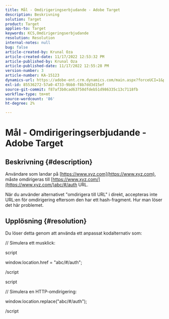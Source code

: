 ```yaml
---
title: Mål - Omdirigeringserbjudande - Adobe Target
description: Beskrivning
solution: Target
product: Target
applies-to: Target
keywords: KCS,Omdirigeringserbjudande
resolution: Resolution
internal-notes: null
bug: false
article-created-by: Krunal Oza
article-created-date: 11/17/2022 12:53:32 PM
article-published-by: Krunal Oza
article-published-date: 11/17/2022 12:55:28 PM
version-number: 3
article-number: KA-15123
dynamics-url: https://adobe-ent.crm.dynamics.com/main.aspx?forceUCI=1&pagetype=entityrecord&etn=knowledgearticle&id=14fe94d6-7666-ed11-9561-6045bd006149
exl-id: 85536272-57a0-4733-9bb8-f8b7dd3d15ef
source-git-commit: f87af3b0cad63750dfdeb51d986335c13c7118fb
workflow-type: tm+mt
source-wordcount: '86'
ht-degree: 2%

---
```


# Mål - Omdirigeringserbjudande - Adobe Target

## Beskrivning {#description}


Användare som landar på [https://www.xyz.com](https://www.xyz.com), måste omdirigeras till [https://www.xyz.com/](https://www.xyz.com/)abc/#/auth URL.

När du använder alternativet &quot;omdirigera till URL&quot; i direkt, accepteras inte URL:en för omdirigering eftersom den har ett hash-fragment. Hur man löser det här problemet.


## Upplösning {#resolution}


Du löser detta genom att använda ett anpassat kodalternativ som:



// Simulera ett musklick:

script

window.location.href = &quot;abc/#/auth&quot;;

/script

script



// Simulera en HTTP-omdirigering:

window.location.replace(&quot;abc/#/auth&quot;);

/script
